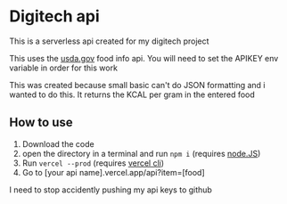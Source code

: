 # Digitech api

This is a serverless api created for my digitech project

This uses the [usda.gov](https://nal.usda.gov) food info api. You will need to set the APIKEY env variable in order for this work

This was created because small basic can't do JSON formatting and i wanted to do this. It returns the KCAL per gram in the entered food

## How to use

1. Download the code
2. open the directory in a terminal and run `npm i` (requires [node.JS](https://nodejs.org/en/))
3. Run `vercel --prod` (requires [vercel cli](https://vercel.com/docs/cli))
4. Go to [your api name].vercel.app/api?item=[food]


I need to stop accidently pushing my api keys to github
